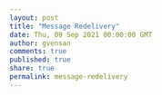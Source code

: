 ```yaml
---
layout: post
title: "Message Redelivery"
date: Thu, 09 Sep 2021 00:00:00 GMT
author: gvensan
comments: true
published: true
share: true
permalink: message-redelivery
---
```

